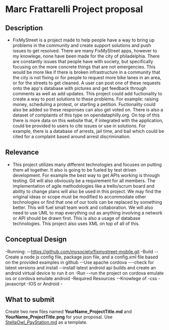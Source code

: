 # Marc Frattarelli Project proposal

## Description	
-  FixMyStreet is a project made to help people have a way to bring up problems in the community and create support solutions and push issues to get resolved. There are many FixMyStreet apps, however to my knowlege, none have been made for the city of philadelphia. There are constantly issues that people have with society, but specifically focusing on the more concrete things that are not emergencies. This would be more like if there is broken infrastructure in a community that the city is not fixing or for people to request more bike lanes in an area, or for the streets to get cleaned. A user can post one of these requests onto the app's database with pictures and get feedback through comments as well as add updates. This project could add fuctionality to create a way to post solutions to these problems. For example: raising money, scheduling a protest, or starting a petition. Fuctionality could also be added so these responses can also get voted on. There is also a dataset of complaints of this type on opendataphilly.org. On top of this there is more data on this website that, if integrated with the application, could be provided to users to cite issues or use in solutions. For example, there is a database of arrests, jail time, and bail which could be cited for a complaint based around arrest discrimination. 

## Relevance
-	This project utilizes many different technologies and focuses on putting them all together. It also is going to be fueled by test driven development. For example the best way to get APIs working is through testing. Git will also obviously be a requirement for all members. The implementation of agile methodologies like a trello/scrum board and ability to change plans will also be used in this project. We may find the original ideas or scope must be modified to accommodate other technologies or find that one of our tools can be replaced by something better. This will fuel small team work and collaboration. We will also need to use UML to map everything out as anything involving a network or API should be drawn first. This is also a usage of database technologies. This project also uses XML on top of all of this.

## Conceptual Design
-Running:
--https://github.com/mysociety/fixmystreet-mobile.git 
-Build
  --Create a node js config file, package json file, and a config.xml file based on the provided examples in github
  --Use apache cordova
        ---check for latest versions and install
  --install latest android api builds and create an android virtual device to run it on
 -Run
  --run the project on cordova emulate ios or cordova emulate android
-Required Resources
  --Knowlege of
      -css
      -javascript
      -IOS or Android
      -
## What to submit
Create two new files named **YourName_ProjectTitle.md** and **YourName_ProjectTitle.png** for your proposal. Use [StellaOwl_PayStation.md](StellaOwl_Paystation.md) as a template. 
